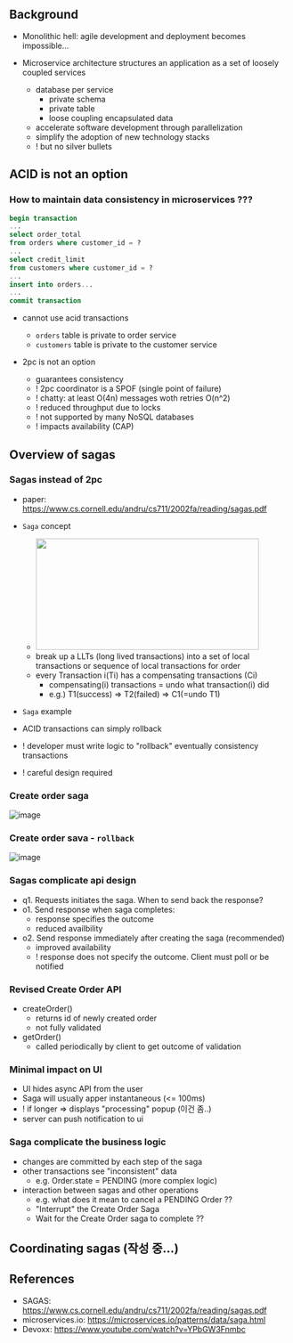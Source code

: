 ## Background

- Monolithic hell: agile development and deployment becomes impossible...

- Microservice architecture structures an application as a set of loosely coupled services
  - database per service
    - private schema
    - private table
    - loose coupling encapsulated data
  - accelerate software development through parallelization
  - simplify the adoption of new technology stacks
  - ! but no silver bullets

## ACID is not an option
### How to maintain data consistency in microservices ???
```sql
begin transaction
...
select order_total
from orders where customer_id = ?    
... 
select credit_limit
from customers where customer_id = ? 
...
insert into orders...
...
commit transaction
```
- cannot use acid transactions
  - `orders` table is private to order service
  - `customers` table is private to the customer service
 
- 2pc is not an option
  - guarantees consistency
  - ! 2pc coordinator is a SPOF (single point of failure)
  - ! chatty: at least O(4n) messages woth retries O(n^2)
  - ! reduced throughput due to locks
  - ! not supported by many NoSQL databases
  - ! impacts availability (CAP)
   
## Overview of sagas
### Sagas instead of 2pc
- paper: https://www.cs.cornell.edu/andru/cs711/2002fa/reading/sagas.pdf
- `Saga` concept
  - <img src="https://user-images.githubusercontent.com/13671946/71729371-da38c080-2e82-11ea-859c-68e5ae80fd8d.png" width="400" height="200" />
  - break up a LLTs (long lived transactions) into a set of local transactions or sequence of local transactions for order
  - every Transaction i(Ti) has a compensating transactions (Ci)
    - compensating(i) transactions = undo what transaction(i) did
    - e.g.) T1(success) => T2(failed) => C1(=undo T1)
    
- `Saga` example
- ACID transactions can simply rollback
- ! developer must write logic to "rollback" eventually consistency transactions
- ! careful design required

### Create order saga
![image](https://user-images.githubusercontent.com/13671946/71728980-f4be6a00-2e81-11ea-9bd7-5d70622df8bc.png)

### Create order sava - `rollback`
![image](https://user-images.githubusercontent.com/13671946/71729981-5e3f7800-2e84-11ea-94e9-caceb7997804.png)

### Sagas complicate api design
- q1. Requests initiates the saga. When to send back the response?
- o1. Send response when saga completes:
  - response specifies the outcome
  - reduced availbility
- o2. Send response immediately after creating the saga (recommended)
  - improved availability
  - ! response does not specify the outcome. Client must poll or be notified
      
### Revised Create Order API
- createOrder()
  - returns id of newly created order
  - not fully validated
- getOrder()
  - called periodically by client to get outcome of validation

### Minimal impact on UI
- UI hides async API from the user
- Saga will usually apper instantaneous (<= 100ms)
 - ! if longer => displays "processing" popup (이건 좀..)
- server can push notification to ui
  
  
### Saga complicate the business logic
- changes are committed by each step of the saga
- other transactions see "inconsistent" data 
  - e.g. Order.state = PENDING (more complex logic)
- interaction between sagas and other operations
  - e.g. what does it mean to cancel a PENDING Order ??
  - "Interrupt" the Create Order Saga
  - Wait for the Create Order saga to complete ??
  
  
## Coordinating sagas (작성 중...)
###


## References
- SAGAS: https://www.cs.cornell.edu/andru/cs711/2002fa/reading/sagas.pdf
- microservices.io: https://microservices.io/patterns/data/saga.html
- Devoxx: https://www.youtube.com/watch?v=YPbGW3Fnmbc
